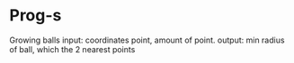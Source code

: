 # Prog-s
Growing balls
input: coordinates point, amount of point.
output: min radius of ball, which the 2 nearest points 
